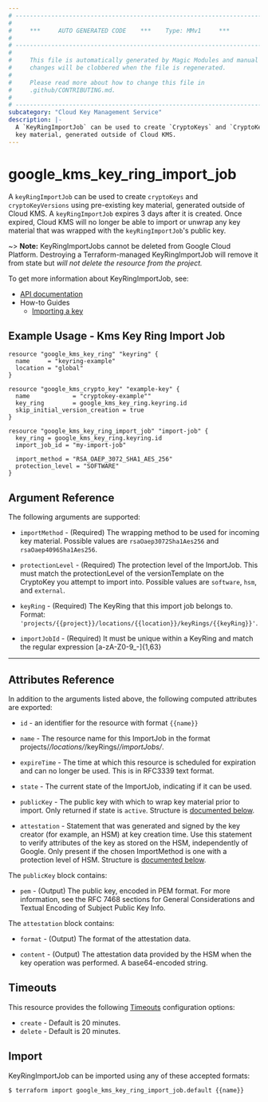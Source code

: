 ```yaml
---
# ----------------------------------------------------------------------------
#
#     ***     AUTO GENERATED CODE    ***    Type: MMv1     ***
#
# ----------------------------------------------------------------------------
#
#     This file is automatically generated by Magic Modules and manual
#     changes will be clobbered when the file is regenerated.
#
#     Please read more about how to change this file in
#     .github/CONTRIBUTING.md.
#
# ----------------------------------------------------------------------------
subcategory: "Cloud Key Management Service"
description: |-
  A `KeyRingImportJob` can be used to create `CryptoKeys` and `CryptoKeyVersions` using pre-existing
  key material, generated outside of Cloud KMS.
---
```


# google\_kms\_key\_ring\_import\_job

A `keyRingImportJob` can be used to create `cryptoKeys` and `cryptoKeyVersions` using pre-existing
key material, generated outside of Cloud KMS. A `keyRingImportJob` expires 3 days after it is created.
Once expired, Cloud KMS will no longer be able to import or unwrap any key material that
was wrapped with the `keyRingImportJob`'s public key.

\~> **Note:** KeyRingImportJobs cannot be deleted from Google Cloud Platform.
Destroying a Terraform-managed KeyRingImportJob will remove it from state but
*will not delete the resource from the project.*

To get more information about KeyRingImportJob, see:

* [API documentation](https://cloud.google.com/kms/docs/reference/rest/v1/projects.locations.keyRings.importJobs)
* How-to Guides
  * [Importing a key](https://cloud.google.com/kms/docs/importing-a-key)

## Example Usage - Kms Key Ring Import Job

```hcl
resource "google_kms_key_ring" "keyring" {
  name     = "keyring-example"
  location = "global"
}

resource "google_kms_crypto_key" "example-key" {
  name            = "cryptokey-example""
  key_ring        = google_kms_key_ring.keyring.id
  skip_initial_version_creation = true
}

resource "google_kms_key_ring_import_job" "import-job" {
  key_ring = google_kms_key_ring.keyring.id
  import_job_id = "my-import-job"

  import_method = "RSA_OAEP_3072_SHA1_AES_256"
  protection_level = "SOFTWARE"
}
```

## Argument Reference

The following arguments are supported:

*   `importMethod` -
    (Required)
    The wrapping method to be used for incoming key material.
    Possible values are `rsaOaep3072Sha1Aes256` and `rsaOaep4096Sha1Aes256`.

*   `protectionLevel` -
    (Required)
    The protection level of the ImportJob. This must match the protectionLevel of the
    versionTemplate on the CryptoKey you attempt to import into.
    Possible values are `software`, `hsm`, and `external`.

*   `keyRing` -
    (Required)
    The KeyRing that this import job belongs to.
    Format: `'projects/{{project}}/locations/{{location}}/keyRings/{{keyRing}}'`.

*   `importJobId` -
    (Required)
    It must be unique within a KeyRing and match the regular expression \[a-zA-Z0-9\_-]{1,63}

***

## Attributes Reference

In addition to the arguments listed above, the following computed attributes are exported:

*   `id` - an identifier for the resource with format `{{name}}`

*   `name` -
    The resource name for this ImportJob in the format projects/*/locations/*/keyRings/*/importJobs/*.

*   `expireTime` -
    The time at which this resource is scheduled for expiration and can no longer be used.
    This is in RFC3339 text format.

*   `state` -
    The current state of the ImportJob, indicating if it can be used.

*   `publicKey` -
    The public key with which to wrap key material prior to import. Only returned if state is `active`.
    Structure is [documented below](#nested_public_key).

*   `attestation` -
    Statement that was generated and signed by the key creator (for example, an HSM) at key creation time.
    Use this statement to verify attributes of the key as stored on the HSM, independently of Google.
    Only present if the chosen ImportMethod is one with a protection level of HSM.
    Structure is [documented below](#nested_attestation).

<a name="nested_public_key"></a>The `publicKey` block contains:

* `pem` -
  (Output)
  The public key, encoded in PEM format. For more information, see the RFC 7468 sections
  for General Considerations and Textual Encoding of Subject Public Key Info.

<a name="nested_attestation"></a>The `attestation` block contains:

*   `format` -
    (Output)
    The format of the attestation data.

*   `content` -
    (Output)
    The attestation data provided by the HSM when the key operation was performed.
    A base64-encoded string.

## Timeouts

This resource provides the following
[Timeouts](https://developer.hashicorp.com/terraform/plugin/sdkv2/resources/retries-and-customizable-timeouts) configuration options:

* `create` - Default is 20 minutes.
* `delete` - Default is 20 minutes.

## Import

KeyRingImportJob can be imported using any of these accepted formats:

```console
$ terraform import google_kms_key_ring_import_job.default {{name}}
```
